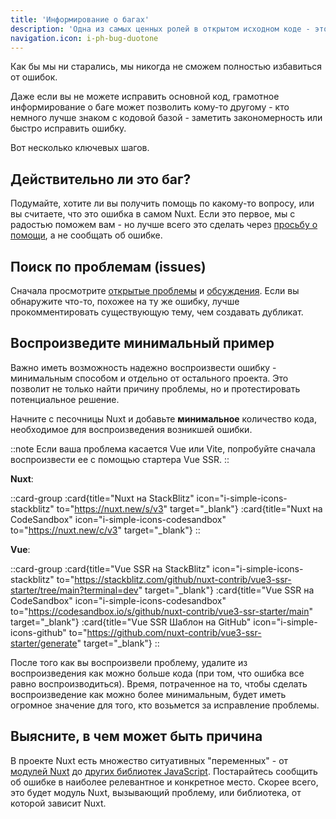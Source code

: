 ```yaml
---
title: 'Информирование о багах'
description: 'Одна из самых ценных ролей в открытом исходном коде - это находить время для сообщения о багах.'
navigation.icon: i-ph-bug-duotone
---
```


Как бы мы ни старались, мы никогда не сможем полностью избавиться от ошибок.

Даже если вы не можете исправить основной код, грамотное информирование о баге может позволить кому-то другому - кто немного лучше знаком с кодовой базой - заметить закономерность или быстро исправить ошибку.

Вот несколько ключевых шагов.

## Действительно ли это баг?

Подумайте, хотите ли вы получить помощь по какому-то вопросу, или вы считаете, что это ошибка в самом Nuxt. Если это первое, мы с радостью поможем вам - но лучше всего это сделать через [просьбу о помощи](/docs/community/getting-help), а не сообщать об ошибке.

## Поиск по проблемам (issues)

Сначала просмотрите [открытые проблемы](https://github.com/nuxt/nuxt/issues) и [обсуждения](https://github.com/nuxt/nuxt/discussions). Если вы обнаружите что-то, похожее на ту же ошибку, лучше прокомментировать существующую тему, чем создавать дубликат.

## Воспроизведите минимальный пример

Важно иметь возможность надежно воспроизвести ошибку - минимальным способом и отдельно от остального проекта. Это позволит не только найти причину проблемы, но и протестировать потенциальное решение.

Начните с песочницы Nuxt и добавьте **минимальное** количество кода, необходимое для воспроизведения возникшей ошибки.

::note
Если ваша проблема касается Vue или Vite, попробуйте сначала воспроизвести ее с помощью стартера Vue SSR.
::

**Nuxt**:

::card-group
  :card{title="Nuxt на StackBlitz" icon="i-simple-icons-stackblitz" to="https://nuxt.new/s/v3" target="_blank"}
  :card{title="Nuxt на CodeSandbox" icon="i-simple-icons-codesandbox" to="https://nuxt.new/c/v3" target="_blank"}
::

**Vue**:

::card-group
  :card{title="Vue SSR на StackBlitz" icon="i-simple-icons-stackblitz" to="https://stackblitz.com/github/nuxt-contrib/vue3-ssr-starter/tree/main?terminal=dev" target="_blank"}
  :card{title="Vue SSR на CodeSandbox" icon="i-simple-icons-codesandbox" to="https://codesandbox.io/s/github/nuxt-contrib/vue3-ssr-starter/main" target="_blank"}
  :card{title="Vue SSR Шаблон на GitHub" icon="i-simple-icons-github" to="https://github.com/nuxt-contrib/vue3-ssr-starter/generate" target="_blank"}
::

После того как вы воспроизвели проблему, удалите из воспроизведения как можно больше кода (при том, что ошибка все равно воспроизводиться). Время, потраченное на то, чтобы сделать воспроизведение как можно более минимальным, будет иметь огромное значение для того, кто возьмется за исправление проблемы.

## Выясните, в чем может быть причина

В проекте Nuxt есть множество ситуативных "переменных" - от [модулей Nuxt](/modules) до [других библиотек JavaScript](https://www.npmjs.com). Постарайтесь сообщить об ошибке в наиболее релевантное и конкретное место. Скорее всего, это будет модуль Nuxt, вызывающий проблему, или библиотека, от которой зависит Nuxt.
